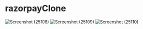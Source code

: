 ﻿# razorpayClone
![Screenshot (25108)](https://github.com/harshrajbind2024/razorpayClone/assets/121737517/760dd538-ea59-4401-9100-9a7413b228da)
![Screenshot (25109)](https://github.com/harshrajbind2024/razorpayClone/assets/121737517/152b4dfd-ae9e-4b3b-aacc-b70bd5cf59f7)
![Screenshot (25110)](https://github.com/harshrajbind2024/razorpayClone/assets/121737517/a8df15ee-c0c5-4ce0-b864-8579f0a05575)
